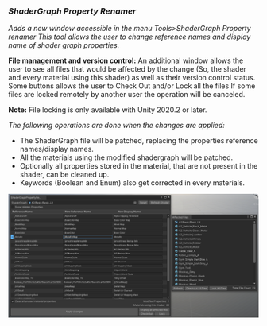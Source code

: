 ### **_ShaderGraph Property Renamer_**

*Adds a new window accessible in the menu Tools>ShaderGraph Property renamer*
*This tool allows the user to change reference names and display name of shader graph properties.*

**File management and version control:**
An additional window allows the user to see all files that would be affected by the change (So, the shader and every material using this shader) as well as their version control status.
Some buttons allows the user to Check Out and/or Lock all the files
If some files are locked remotely by another user the operation will be canceled.

**Note:** File locking is only available with Unity 2020.2 or later.

*The following operations are done when the changes are applied:*
* The ShaderGraph file will be patched, replacing the properties reference names/display names.
* All the materials using the modified shadergraph will be patched.
* Optionally all properties stored in the material, that are not present in the shader, can be cleaned up.
* Keywords (Boolean and Enum) also get corrected in every materials.

*![ShaderGraph Property Renamer Window.](Documentation/images/Picture.png)*

